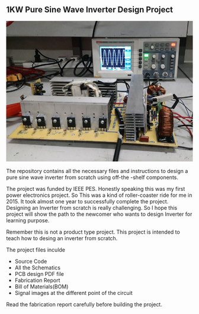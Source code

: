 ## 1KW Pure Sine Wave Inverter Design Project 
![1KW Pure Sine Wave Inverter](Inverter-Feature.jpg)

The repository  contains all the necessary files and instructions to design a pure sine wave inverter from scratch using off-the -shelf components. 

The project was funded by IEEE PES. Honestly speaking this was my first power electronics project. So This was a kind of roller-coaster ride for me in 2015. It took almost one year to successfully complete the project. Designing an Inverter from scratch is really challenging. So I hope this project will show the path to the newcomer who wants to design Inverter for learning purpose.

Remember this is not a product type project. This project is intended to teach how to desing an inverter from scratch. 

The project files inculde 
 - Source Code 
 - All the Schematics
 - PCB design PDF file 
 - Fabrication Report 
 - Bill of Materials(BOM)
 - Signal images at the  different point of the circuit 

 Read the fabrication report carefully before building the project.